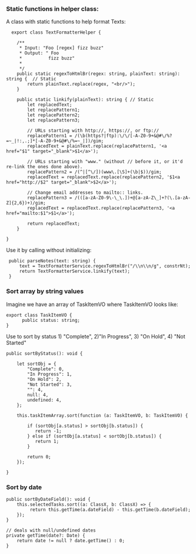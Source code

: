 ### Static functions in helper class:

A class with static functions to help format Texts:

      export class TextFormatterHelper {

        /**
         * Input: "Foo [regex] fizz buzz"
         * Output: " Foo
         *          fizz buzz"
         *
         */
        public static regexToHtmlBr(regex: string, plainText: string): string {  // Static
            return plainText.replace(regex, "<br/>");
        }

        public static linkify(plainText): string { // Static
            let replacedText;
            let replacePattern1;
            let replacePattern2;
            let replacePattern3;

            // URLs starting with http://, https://, or ftp://
            replacePattern1 = /(\b(https?|ftp):\/\/[-A-Z0-9+&@#\/%?=~_|!:,.;]*[-A-Z0-9+&@#\/%=~_|])/gim;
            replacedText = plainText.replace(replacePattern1, '<a href="$1" target="_blank">$1</a>');

            // URLs starting with "www." (without // before it, or it'd re-link the ones done above).
            replacePattern2 = /(^|[^\/])(www\.[\S]+(\b|$))/gim;
            replacedText = replacedText.replace(replacePattern2, '$1<a href="http://$2" target="_blank">$2</a>');

            // Change email addresses to mailto:: links.
            replacePattern3 = /(([a-zA-Z0-9\-\_\.])+@[a-zA-Z\_]+?(\.[a-zA-Z]{2,6})+)/gim;
            replacedText = replacedText.replace(replacePattern3, '<a href="mailto:$1">$1</a>');

            return replacedText;
        }

    }
    
 Use it by calling without initializing:
 
     public parseNotes(text: string) {
         text = TextFormatterService.regexToHtmlBr("/\\n\\n/g", constrNt);
         return TextFormatterService.linkify(text);
     }

### Sort array by string values

Imagine we have an array of TaskItemVO where TaskItemVO looks like:


    export class TaskItemVO {
          public status: string;
    }
    
Use to sort by status 1) "Complete", 2)"In Progress", 3) "On Hold", 4) "Not Started"

    public sortByStatus(): void {

        let sortObj = {
            "Complete": 0,
            "In Progress": 1,
            "On Hold": 2,
            "Not Started": 3,
            "": 4,
            null: 4,
            undefined: 4,
        };

        this.taskItemArray.sort(function (a: TaskItemVO, b: TaskItemVO) {

            if (sortObj[a.status] > sortObj[b.status]) {
               return -1;
            } else if (sortObj[a.status] < sortObj[b.status]) {
               return 1;
            }

            return 0;
        });
    
    }
    
 ### Sort by date
 
    public sortByDateField(): void {
        this.selectedTasks.sort((a: ClassX, b: ClassX) => {
             return this.getTime(a.dateField) - this.getTime(b.dateField);
        });
    }

    // deals with null/undefined dates
    private getTime(date?: Date) {
        return date != null ? date.getTime() : 0; 
    }

